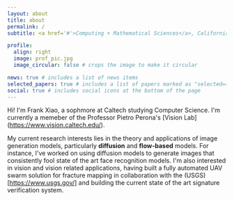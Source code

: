 ```yaml
---
layout: about
title: about
permalink: /
subtitle: <a href='#'>Computing + Mathematical Sciences</a>, California Institute of Technology

profile:
  align: right
  image: prof_pic.jpg
  image_circular: false # crops the image to make it circular

news: true # includes a list of news items
selected_papers: true # includes a list of papers marked as "selected={true}"
social: true # includes social icons at the bottom of the page
---
```


Hi! I'm Frank Xiao, a sophmore at Caltech studying Computer Science. I'm currently a memeber of the Professor Pietro Perona's [Vision Lab] (https://www.vision.caltech.edu/).

My current research interests lies in the theory and applications of image generation models, particularly **diffusion** and **flow-based** models. For instance, I've worked on using diffusion models to generate images that consistently fool state of the art face recognition models. I'm also interested in vision and vision related applications, having built a fully automated UAV swarm solution for fracture mapping in collaboration with the (USGS) [https://www.usgs.gov/] and building the current state of the art signature verification system.